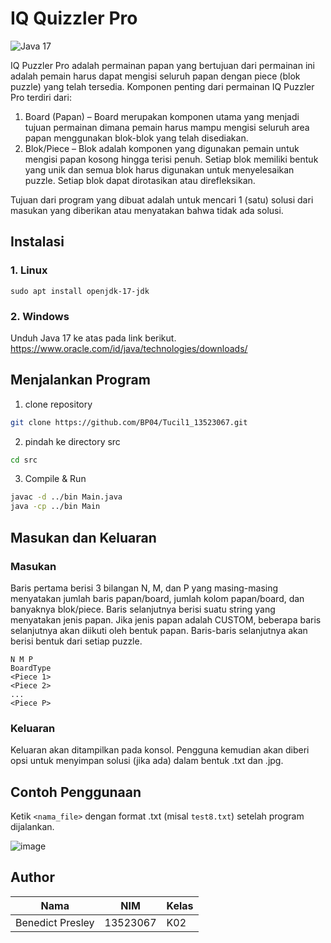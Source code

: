 # IQ Quizzler Pro
![Java 17](https://img.shields.io/badge/Java-17-blue?logo=java&logoColor=white)

IQ Puzzler Pro adalah permainan papan yang bertujuan dari permainan ini adalah pemain harus dapat mengisi seluruh papan dengan piece (blok puzzle) yang telah tersedia. Komponen penting dari permainan IQ Puzzler Pro terdiri dari:
1. Board (Papan) – Board merupakan komponen utama yang menjadi tujuan permainan dimana pemain harus mampu mengisi seluruh area papan menggunakan blok-blok yang telah disediakan. 
2. Blok/Piece – Blok adalah komponen yang digunakan pemain untuk mengisi papan kosong hingga terisi penuh. Setiap blok memiliki bentuk yang unik dan semua blok harus digunakan untuk menyelesaikan puzzle. Setiap blok dapat dirotasikan atau direfleksikan.

Tujuan dari program yang dibuat adalah untuk mencari 1 (satu) solusi dari masukan 
yang diberikan atau menyatakan bahwa tidak ada solusi.

## Instalasi
### 1. Linux
```
sudo apt install openjdk-17-jdk
```
### 2. Windows
Unduh Java 17 ke atas pada link berikut. https://www.oracle.com/id/java/technologies/downloads/

## Menjalankan Program

1. clone repository
```bash
git clone https://github.com/BP04/Tucil1_13523067.git
```

2. pindah ke directory src
```bash
cd src
```

3. Compile & Run
```bash
javac -d ../bin Main.java
java -cp ../bin Main
```

## Masukan dan Keluaran

### Masukan

Baris pertama berisi $3$ bilangan N, M, dan P yang masing-masing menyatakan jumlah baris papan/board, jumlah kolom papan/board, dan banyaknya blok/piece. Baris selanjutnya berisi suatu string yang menyatakan jenis papan. Jika jenis papan adalah CUSTOM, beberapa baris selanjutnya akan diikuti oleh bentuk papan.
Baris-baris selanjutnya akan berisi bentuk dari setiap puzzle.

```
N M P
BoardType
<Piece 1>
<Piece 2>
...
<Piece P>
```

### Keluaran

Keluaran akan ditampilkan pada konsol. Pengguna kemudian akan diberi opsi untuk menyimpan solusi (jika ada) dalam bentuk .txt dan .jpg.

## Contoh Penggunaan
Ketik `<nama_file>` dengan format .txt (misal `test8.txt`) setelah program dijalankan.

![image](https://github.com/user-attachments/assets/f170ff01-2ed3-4391-a2da-16abaa5e2555)

## Author
| Nama | NIM | Kelas |
|------|---|---|
| Benedict Presley | 13523067 | K02 |  
